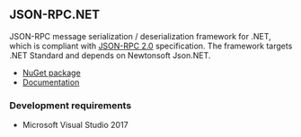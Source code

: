 ## JSON-RPC.NET

JSON-RPC message serialization / deserialization framework for .NET, which is compliant with [JSON-RPC 2.0](http://www.jsonrpc.org/specification) specification. The framework targets .NET Standard and depends on Newtonsoft Json.NET.

- [NuGet package](https://www.nuget.org/packages/System.Data.JsonRpc)
- [Documentation](./etc/doc/documentation.md)

### Development requirements

- Microsoft Visual Studio 2017